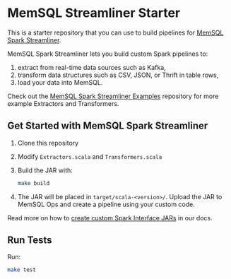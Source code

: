MemSQL Streamliner Starter
==========================

This is a starter repository that you can use to build pipelines for [MemSQL Spark Streamliner](http://docs.memsql.com/latest/spark/).

MemSQL Spark Streamliner lets you build custom Spark pipelines to:
   1. extract from real-time data sources such as Kafka,
   2. transform data structures such as CSV, JSON, or Thrift in table rows,
   3. load your data into MemSQL.

Check out the [MemSQL Spark Streamliner Examples](https://github.com/memsql/streamliner-examples) repository for more example Extractors and Transformers.


Get Started with MemSQL Spark Streamliner
-----------------------------------------

1. Clone this repository

2. Modify `Extractors.scala` and `Transformers.scala`

3. Build the JAR with:

	```bash
	make build
	```

4. The JAR will be placed in `target/scala-<version>/`. Upload the JAR to MemSQL Ops and create a pipeline using your custom code.

Read more on how to [create custom Spark Interface JARs](http://docs.memsql.com/latest/spark/memsql-spark-interface/) in our docs.


Run Tests
---------

Run:

```bash
make test
```
